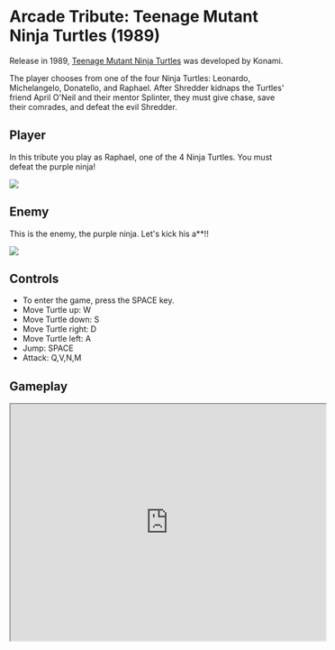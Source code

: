 # Arcade Tribute: Teenage Mutant Ninja Turtles (1989)

Release in 1989, [Teenage Mutant Ninja Turtles](https://en.wikipedia.org/wiki/Teenage_Mutant_Ninja_Turtles_(arcade_game)) was developed by Konami. 

The player chooses from one of the four Ninja Turtles: Leonardo, Michelangelo, Donatello, and Raphael. After Shredder kidnaps the Turtles' friend April O'Neil and their mentor Splinter, they must give chase, save their comrades, and defeat the evil Shredder. 


## Player

In this tribute you play as Raphael, one of the 4 Ninja Turtles. You must defeat the purple ninja!

![](http://i.imgur.com/ZtEs9v7.png)
## Enemy

This is the enemy, the purple ninja. Let's kick his a**!!

![](http://i.imgur.com/ALY6s66.png)

## Controls

- To enter the game, press the SPACE key.
- Move Turtle up: W
- Move Turtle down: S
- Move Turtle right: D
- Move Turtle left: A
- Jump: SPACE
- Attack: Q,V,N,M

## Gameplay

<iframe width="560" height="420" src="https://www.youtube.com/embed/8LcD753-Q_M"></iframe>
